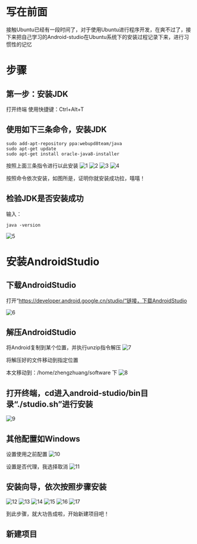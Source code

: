 写在前面
====
接触Ubuntu已经有一段时间了，对于使用Ubuntu进行程序开发，在爽不过了，接下来把自己学习的Android-studio在Ubuntu系统下的安装过程记录下来，进行习惯性的记忆

步骤
==
第一步：安装JDK
---------
打开终端
使用快捷键：Ctrl+Alt+T

使用如下三条命令，安装JDK
--------------
```
sudo add-apt-repository ppa:webupd8team/java 
sudo apt-get update 
sudo apt-get install oracle-java8-installer 
```
按照上面三条指令进行以此安装
![1](https://user-images.githubusercontent.com/29434858/51580232-c2c92780-1efe-11e9-9e5c-9578e8da47e6.png)
![2](https://user-images.githubusercontent.com/29434858/51580236-c8267200-1efe-11e9-9ef5-488282287a2b.png)
![3](https://user-images.githubusercontent.com/29434858/51580241-cceb2600-1efe-11e9-81ca-359206f4d337.png)
![4](https://user-images.githubusercontent.com/29434858/51580245-cfe61680-1efe-11e9-92d3-123e916ed920.png)

按照命令依次安装，如图所是，证明你就安装成功拉，嘻嘻！

检验JDK是否安装成功
-----------
输入：

    java -version
![5](https://user-images.githubusercontent.com/29434858/51580256-d83e5180-1efe-11e9-8e10-c443cbd01196.png)

安装AndroidStudio
===============

下载AndroidStudio
---------------
打开“https://developer.android.google.cn/studio/“链接，下载AndroidStudio

![6](https://user-images.githubusercontent.com/29434858/51580262-deccc900-1efe-11e9-8cb0-ccfb7caad983.png)

解压AndroidStudio
---------------
将Android复制到某个位置，并执行unzip指令解压
![7](https://user-images.githubusercontent.com/29434858/51580272-e68c6d80-1efe-11e9-9405-fb0cef0c77a7.png)


将解压好的文件移动到指定位置

本文移动到：/home/zhengzhuang/software 下
![8](https://user-images.githubusercontent.com/29434858/51580287-f2782f80-1efe-11e9-897b-3a39aff62c38.png)

打开终端，cd进入android-studio/bin目录“./studio.sh”进行安装
----------------------------------------------
![9](https://user-images.githubusercontent.com/29434858/51580298-f86e1080-1efe-11e9-8118-b6e457f7cbc5.png)


其他配置如Windows
------------

设置使用之前配置
![10](https://user-images.githubusercontent.com/29434858/51580303-fe63f180-1efe-11e9-8b8a-7db829f85a98.png)

设置是否代理，我选择取消
![11](https://user-images.githubusercontent.com/29434858/51580315-0459d280-1eff-11e9-9f97-64068c3ee128.png)

安装向导，依次按照步骤安装
----
![12](https://user-images.githubusercontent.com/29434858/51580335-0cb20d80-1eff-11e9-9333-71a2f1146757.png)
![13](https://user-images.githubusercontent.com/29434858/51580339-0e7bd100-1eff-11e9-82d0-7e62ac242f14.png)
![14](https://user-images.githubusercontent.com/29434858/51580341-10459480-1eff-11e9-990f-b251afd28457.png)
![15](https://user-images.githubusercontent.com/29434858/51580345-12a7ee80-1eff-11e9-95d1-3281bdbbee9f.png)
![16](https://user-images.githubusercontent.com/29434858/51580346-13d91b80-1eff-11e9-872c-a693e7af4e88.png)
![17](https://user-images.githubusercontent.com/29434858/51580347-15a2df00-1eff-11e9-8bf2-9fd2ee7c7d38.png)

到此步骤，就大功告成啦，开始新建项目吧！

新建项目
----
